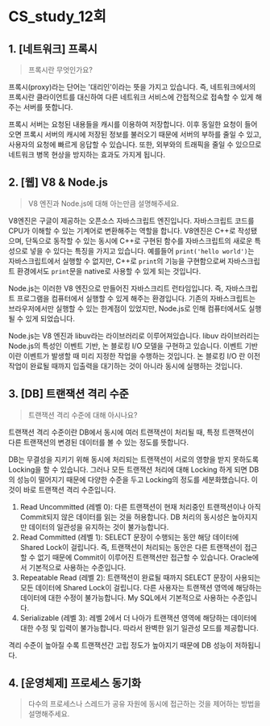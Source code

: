 # CS_study_12회

## 1. [네트워크] 프록시

> 프록시란 무엇인가요?

프록시(proxy)라는 단어는 '대리인'이라는 뜻을 가지고 있습니다. 즉, 네트워크에서의 프록시란 클라이언트를 대신하여 다른 네트워크 서비스에 간접적으로 접속할 수 있게 해주는 서버를 뜻합니다.

프록시 서버는 요청된 내용들을 캐시를 이용하여 저장합니다. 이후 동일한 요청이 들어오면 프록시 서버의 캐시에 저장된 정보를 불러오기 때문에 서버의 부하를 줄일 수 있고, 사용자의 요청에 빠르게 응답할 수 있습니다. 또한, 외부와의 트래픽을 줄일 수 있으므로 네트워크 병목 현상을 방지하는 효과도 가지게 됩니다.



## 2. [웹] V8 & Node.js

> V8 엔진과 Node.js에 대해 아는만큼 설명해주세요.

V8엔진은 구글이 제공하는 오픈소스 자바스크립트 엔진입니다. 자바스크립트 코드를 CPU가 이해할 수 있는 기계어로 변환해주는 역할을 합니다. V8엔진은 C++로 작성됐으며, 단독으로 동작할 수 있는 동시에 C++로 구현된 함수를 자바스크립트의 새로운 특성으로 넣을 수 있다는 특징을 가지고 있습니다. 예를들어 `print('hello world')`는 자바스크립트에서 실행할 수 없지만, C++로 `print`의 기능을 구현함으로써 자바스크립트 환경에서도 `print`문을 native로 사용할 수 있게 되는 것입니다.



Node.js는 이러한 V8 엔진으로 만들어진 자바스크리트 런타임입니다. 즉, 자바스크립트 프로그램을 컴퓨터에서 실행할 수 있게 해주는 환경입니다. 기존의 자바스크립트는 브라우저에서만 실행할 수 있는 한계점이 있었지만, Node.js로 인해 컴퓨터에서도 실행될 수 있게 되었습니다.

Node.js는 V8 엔진과 libuv라는 라이브러리로 이루어져있습니다. libuv 라이브러리는 Node.js의 특성인 이벤트 기반, 논 블로킹 I/O 모델을 구현하고 있습니다. 이벤트 기반이란 이벤트가 발생할 때 미리 지정한 작업을 수행하는 것입니다. 논 블로킹 I/O 란 이전 작업이 완료될 때까지 입출력을 대기하는 것이 아니라 동시에 실행하는 것입니다.



## 3. [DB] 트랜잭션 격리 수준

> 트랜잭션 격리 수준에 대해 아시나요?

트랜잭션 격리 수준이란 DB에서 동시에 여러 트랜잭션이 처리될 때, 특정 트랜잭션이 다른 트랜잭션의 변경된 데이터를 볼 수 있는 정도를 뜻합니다.

DB는 무결성을 지키기 위해 동시에 처리되는 트랜잭션이 서로의 영향을 받지 못하도록 Locking을 할 수 있습니다. 그러나 모든 트랜잭션 처리에 대해 Locking 하게 되면 DB의 성능이 떨어지기 때문에 다양한 수준을 두고 Locking의 정도를 세분화했습니다. 이것이 바로 트랜잭션 격리 수준입니다.

1. Read Uncommitted (레벨 0): 다른 트랜잭션이 현재 처리중인 트랜잭션이나 아직 Commit되지 않은 데이터를 읽는 것을 허용합니다. DB 처리의 동시성은 높아지지만 데이터의 일관성을 유지하는 것이 불가능합니다.
2. Read Committed (레벨 1): SELECT 문장이 수행되는 동안 해당 데이터에 Shared Lock이 걸립니다. 즉, 트랜잭션이 처리되는 동안은 다른 트랜잭션이 접근할 수 없기 때문에 Commit이 이루어진 트랜잭션만 접근할 수 있습니다. Oracle에서 기본적으로 사용하는 수준입니다.
3. Repeatable Read (레벨 2): 트랜잭션이 완료될 때까지 SELECT 문장이 사용되는 모든 데이터에 Shared Lock이 걸립니다. 다른 사용자는 트랜잭션 영역에 해당하는 데이터에 대한 수정이 불가능합니다. My SQL에서 기본적으로 사용하는 수준입니다.
4. Serializable (레벨 3): 레벨 2에서 더 나아가 트랜잭션 영역에 해당하는 데이터에 대한 수정 및 입력이 불가능합니다. 따라서 완벽한 읽기 일관성 모드를 제공합니다.

격리 수준이 높아질 수록 트랜잭션간 고립 정도가 높아지기 때문에 DB 성능이 저하됩니다.



## 4. [운영체제] 프로세스 동기화

> 다수의 프로세스나 스레드가 공유 자원에 동시에 접근하는 것을 제어하는 방법을 설명해주세요.

